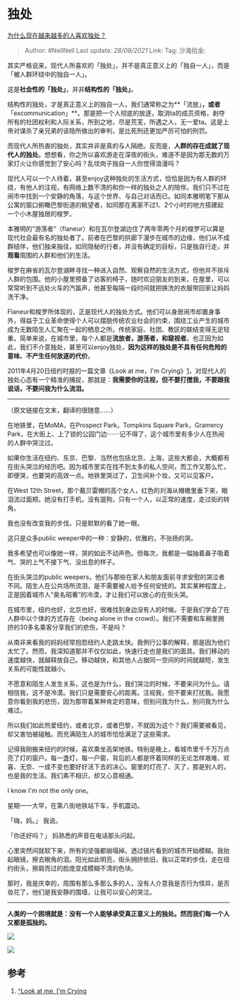 # 独处

[为什么现在越来越多的人喜欢独处？](https://www.zhihu.com/question/318982615/answer/670605790)

> Author: #NellNell
> Last update: *28/08/2021*
> Link:
> Tag:
> 沙海拾金:

其实严格说来，现代人所喜欢的「独处」，并不是真正意义上的「独自一人」，而是「被人群环绕中的独自一人」。

这是**社会性的「独处」**，并非**结构性的「独处」**。

结构性的独处，才是真正意义上的独自一人，我们通常称之为**「流放」**，或者**「excommunication」**。那是把一个人彻底的放逐，取消ta的成员资格，剥夺所有的社团权利和人际关系，所到之地，尽是荒芜，所遇之人，无一爱ta。这是上帝对谋杀了亲兄弟的该隐所做出的审判，是比死刑还更加严厉可怕的刑罚。

而现代人所热衷的独处，其实并非是真的与人隔绝。反而是，**人群的存在成就了现代人的独处**。想想看，你之所以喜欢游走在深夜的街头，难道不是因为那无数的万家灯火让你感觉到了安心吗？乱坟岗子独自一人你觉得浪漫吗？

现代人可以一个人待着，甚至enjoy这种独处的生活方式，恰恰是因为有人群的环绕，有他人的注视，有网络上数不清的和你一样的独处之人的陪伴。我们只不过在闹市中找到一个安静的角落，与这个世界、与自己对话而已。如同本雅明笔下那从公寓的窗口俯瞰巴黎街道的眺望者，如同那在离家不过1、2个小时的地方搭建起一个小木屋独居的梭罗。

本雅明的“游荡者”（flaneur）和在瓦尔登湖边住了两年零两个月的梭罗可以算是现代社会最有名的独处者了。前者在巴黎的拱廊下漫步在城市的边缘，他们从不成群结伴，他们独来独往，如同隐秘的行者，并没有确定的目标，只是独自行走，并**观看**周围的人群和他们的生活。

梭罗在麻省的瓦尔登湖畔寻找一种进入自然、观察自然的生活方式，但他并不排斥人群的包围。他的小屋里预备了访客的椅子，随时欢迎朋友的到来，在屋里，可以常常听到不远处火车的汽笛声，他甚至每隔一段时间就把换洗的衣服带回家让妈妈洗干净。

Flaneur和梭罗所体现的，正是现代人的独处方式。他们可以身居闹市却置身事外，得益于工业革命使得个人可以摆脱传统农业社会的约束，围绕工业产生的城市成为无数陌生人汇聚在一起的栖息之所。传统家庭、社团、教区的联结变得无足轻重。简单来说，在城市里，每个人都是**流放者，游荡者，和窥视者**。也正因为如此，我们不介意独处，甚至可以enjoy独处，**因为这样的独处是不具有任何危险的意味、不产生任何放逐的代价**。

2011年4月20日纽约时报的一篇文章《Look at me，I'm Crying》[1](#ref_1)，对现代人的独处心态有一个精准的捕捉，那就是：**我需要你的注视，但不要打搅我，不要跟我说话，不要问我为什么流泪。**

---

（原文链接在文末，翻译的很随意……）

在地铁里，在MoMA，在Prospect Park，Tompkins Square Park，Gramercy Park，在大街上、上了锁的公园门边⋯⋯记不得了，这个城市里有多少人在热闹的人群中哭泣过。

如果你生活在纽约、东京、巴黎、当然也包括北京、上海，这些大都会，大概都有在街头哭泣的经历吧。因为城市里实在找不到太多的私人空间，而工作又那么忙，即便哭，也要哭的高效一点。地铁里哭过了，卫生间补个妆，又可以见客户。

在West 12th Street，那个戴贝雷帽的高个女人，红色的刘海从帽檐里垂下来，眼泪流过面颊。她没有打手机，没有遛狗，只有一个人，以正常的速度，走过街的转角。

我也没有改变我的步伐。只是默默的看了她一眼。

这只是众多public weeper中的一种：安静的，优雅的，不张扬的哭。

我多希望也可以像她一样，哭的如此不动声色。但每次，我都是一幅抽着鼻子吸着气、哭的上气不接下气、没出息的样子。

在街头哭泣的public weepers，他们与那些在家人和朋友面前寻求安慰的哭泣者不同。陌生人在公共场所流泪，是不需要被人给予任何安抚的。其实某种程度上，正是因着城市人“臭名昭著”的冷漠，才让我们可以放心的在街头哭。

在城市里，纽约也好，北京也好，很难找到身边没有人的时候。于是我们学会了在人群中以个体的方式存在（being alone in the crowd）。我们不需要和车厢里拥挤的30多名乘客分享我们的悲伤，不是吗？

从南非来看我的妈妈经常抱怨纽约人走路太快。我例行公事的解释，那是因为他们太忙了。然而，我深知道那并不仅仅如此，快速行走也是我们的面具。我们移动的速度越快，就越释放自己。移动越快，和其他人占据同一空间的时间就越短，发生关系的可能性就越小。

不愿意和陌生人发生关系，这也是为什么，我们哭泣的时候，不要来问为什么。请相信我，这不是冷漠。我们只是需要安心的距离。注视我，但不要来打扰我。我愿意你看到我的悲伤，因为那带着某种肯定的意味，但别问我为什么，别问我为什么难过。

所以我们如此热爱纽约，或者北京，或者巴黎，不就因为这个？我们需要被看见，却又害怕被碰触。而充满陌生人的城市恰恰满足了这些需求。

记得我刚搬来纽约的时候，喜欢乘坐高架地铁。特别是晚上，看城市里千千万万点亮了灯的窗户。每一盏灯，每一户窗，背后的人都是怀着同样的无论怎样艰难、欢喜、无奈、一成不变也要好好活下去的决心。窗里的灯亮了、灭了，那是别人的，也是我的生活。我们素不相识，却又心意相通。

I know I'm not the only one。

星期一一大早，在第八街地铁站下车，手机震动。

「嗨，妈。」 我说。

「你还好吗？」 妈熟悉的声音在电话那头问起。

心里突然间就软下来，所有的坚强都崩塌掉。透过镜片看到的城市开始模糊。我抬起眼镜，擦去眼角的泪。阳光如此明亮，街头拥挤依旧，我以正常的步伐，走在纽约街头，擦肩而过的脸庞变成模糊不清的色块。

那时，我是庆幸的，周围有那么多那么多的人，没有人介意我是否行为怪异，是否妆花了，他们是我安静的围墙，让我可以安心的哭泣。

---

**人类的一个困境就是：没有一个人能够承受真正意义上的独处。然而我们每一个人又都是孤独的。**

![](https://pic2.zhimg.com/50/v2-546020a2b2f3df4136a0f38d46e95977_720w.jpg?source=c8b7c179)

![](https://pic2.zhimg.com/80/v2-546020a2b2f3df4136a0f38d46e95977_720w.jpg?source=c8b7c179)

## 参考

1. [^](#ref_1_0)[Look at me, I'm Crying](https://opinionator.blogs.nytimes.com/2011/04/20/look-at-me-im-crying/?smid=fb-nytimes)
